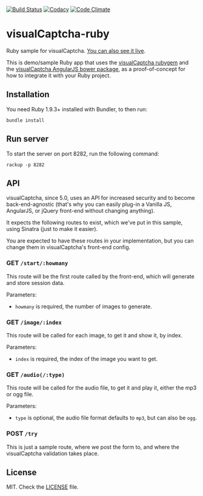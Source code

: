 [![Build Status](https://travis-ci.org/emotionLoop/visualCaptcha-ruby.svg?flat=true&branch=master)](https://travis-ci.org/emotionLoop/visualCaptcha-ruby)
[![Codacy](https://www.codacy.com/project/badge/39fe3aef8f15484aba2f9acb88a2f1fb)](https://www.codacy.com/app/bruno-bernardino/visualCaptcha-ruby)
[![Code Climate](https://codeclimate.com/github/emotionLoop/visualCaptcha-ruby/badges/gpa.svg)](https://codeclimate.com/github/emotionLoop/visualCaptcha-ruby)

# visualCaptcha-ruby

Ruby sample for visualCaptcha. [You can also see it live](http://ruby.demo.visualcaptcha.net).

This is  demo/sample Ruby app that uses the [visualCaptcha rubygem](https://github.com/emotionLoop/visualCaptcha-rubyGem) and the [visualCaptcha AngularJS bower package](https://github.com/emotionLoop/visualCaptcha-frontend-angular), as a proof-of-concept for how to integrate it with your Ruby project.


## Installation 

You need Ruby 1.9.3+ installed with Bundler, to then run:
```
bundle install
```


## Run server

To start the server on port 8282, run the following command:
```
rackup -p 8282
```


## API

visualCaptcha, since 5.0, uses an API for increased security and to become back-end-agnostic (that's why you can easily plug-in a Vanilla JS, AngularJS, or jQuery front-end without changing anything).

It expects the following routes to exist, which we've put in this sample, using Sinatra (just to make it easier).

You are expected to have these routes in your implementation, but you can change them in visualCaptcha's front-end config.

### GET `/start/:howmany`

This route will be the first route called by the front-end, which will generate and store session data.

Parameters:

- `howmany` is required, the number of images to generate.

### GET `/image/:index`

This route will be called for each image, to get it and show it, by index.

Parameters:

- `index` is required, the index of the image you want to get.

### GET `/audio(/:type)`

This route will be called for the audio file, to get it and play it, either the mp3 or ogg file.

Parameters:

- `type` is optional, the audio file format defaults to `mp3`, but can also be `ogg`.

### POST `/try` 

This is just a sample route, where we post the form to, and where the visualCaptcha validation takes place.


## License

MIT. Check the [LICENSE](LICENSE) file.
